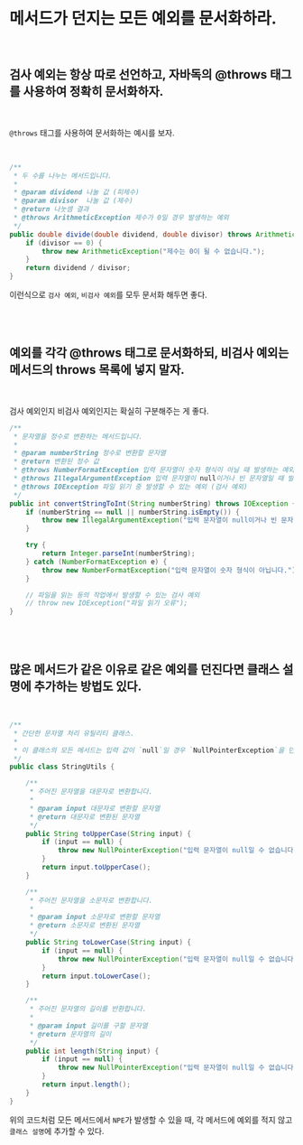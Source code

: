 # 메서드가 던지는 모든 예외를 문서화하라.

</br>

## 검사 예외는 항상 따로 선언하고, 자바독의 @throws 태그를 사용하여 정확히 문서화하자.

</br>

`@throws` 태그를 사용하여 문서화하는 예시를 보자.

</br>

```java
/**
 * 두 수를 나누는 메서드입니다.
 *
 * @param dividend 나눌 값 (피제수)
 * @param divisor  나눌 값 (제수)
 * @return 나눗셈 결과
 * @throws ArithmeticException 제수가 0일 경우 발생하는 예외
 */
public double divide(double dividend, double divisor) throws ArithmeticException {
    if (divisor == 0) {
        throw new ArithmeticException("제수는 0이 될 수 없습니다.");
    }
    return dividend / divisor;
}
```

이런식으로 `검사 예외`, `비검사 예외`를 모두 문서화 해두면 좋다.

</br>

</br>

## 예외를 각각 @throws 태그로 문서화하되, 비검사 예외는 메서드의 throws 목록에 넣지 말자.

</br>

검사 예외인지 비검사 예외인지는 확실히 구분해주는 게 좋다.

```java
/**
 * 문자열을 정수로 변환하는 메서드입니다.
 *
 * @param numberString 정수로 변환할 문자열
 * @return 변환된 정수 값
 * @throws NumberFormatException 입력 문자열이 숫자 형식이 아닐 때 발생하는 예외 (비검사 예외)
 * @throws IllegalArgumentException 입력 문자열이 null이거나 빈 문자열일 때 발생하는 예외 (비검사 예외)
 * @throws IOException 파일 읽기 중 발생할 수 있는 예외 (검사 예외)
 */
public int convertStringToInt(String numberString) throws IOException {
    if (numberString == null || numberString.isEmpty()) {
        throw new IllegalArgumentException("입력 문자열이 null이거나 빈 문자열입니다.");
    }

    try {
        return Integer.parseInt(numberString);
    } catch (NumberFormatException e) {
        throw new NumberFormatException("입력 문자열이 숫자 형식이 아닙니다.");
    }

    // 파일을 읽는 등의 작업에서 발생할 수 있는 검사 예외
    // throw new IOException("파일 읽기 오류");
}
```

</br>

</br>

## 많은 메서드가 같은 이유로 같은 예외를 던진다면 클래스 설명에 추가하는 방법도 있다.

</br>

```java
/**
 * 간단한 문자열 처리 유틸리티 클래스.
 * 
 * 이 클래스의 모든 메서드는 입력 값이 `null`일 경우 `NullPointerException`을 던집니다.
 */
public class StringUtils {

    /**
     * 주어진 문자열을 대문자로 변환합니다.
     *
     * @param input 대문자로 변환할 문자열
     * @return 대문자로 변환된 문자열
     */
    public String toUpperCase(String input) {
        if (input == null) {
            throw new NullPointerException("입력 문자열이 null일 수 없습니다.");
        }
        return input.toUpperCase();
    }

    /**
     * 주어진 문자열을 소문자로 변환합니다.
     *
     * @param input 소문자로 변환할 문자열
     * @return 소문자로 변환된 문자열
     */
    public String toLowerCase(String input) {
        if (input == null) {
            throw new NullPointerException("입력 문자열이 null일 수 없습니다.");
        }
        return input.toLowerCase();
    }

    /**
     * 주어진 문자열의 길이를 반환합니다.
     *
     * @param input 길이를 구할 문자열
     * @return 문자열의 길이
     */
    public int length(String input) {
        if (input == null) {
            throw new NullPointerException("입력 문자열이 null일 수 없습니다.");
        }
        return input.length();
    }
}
```

위의 코드처럼 모든 메서드에서 `NPE`가 발생할 수 있을 때, 각 메서드에 예외를 적지 않고 `클래스 설명`에 추가할 수 있다.
